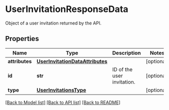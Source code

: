 # UserInvitationResponseData

Object of a user invitation returned by the API.
## Properties
Name | Type | Description | Notes
------------ | ------------- | ------------- | -------------
**attributes** | [**UserInvitationDataAttributes**](UserInvitationDataAttributes.md) |  | [optional] 
**id** | **str** | ID of the user invitation. | [optional] 
**type** | [**UserInvitationsType**](UserInvitationsType.md) |  | [optional] 

[[Back to Model list]](README.md#documentation-for-models) [[Back to API list]](README.md#documentation-for-api-endpoints) [[Back to README]](README.md)


